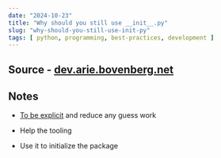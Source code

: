 ```yaml
---
date: "2024-10-23"
title: "Why should you still use __init__.py"
slug: "why-should-you-still-use-init-py"
tags: [ python, programming, best-practices, development ]
---
```




## Source - [dev.arie.bovenberg.net][1]

## Notes
* [To be explicit][2] and reduce any guess work
* Help the tooling
* Use it to initialize the package



  [1]: https://dev.arie.bovenberg.net/blog/still-use-init-py/
  [2]: https://stackoverflow.com/questions/1924608/why-is-explicitness-considered-a-good-thing
